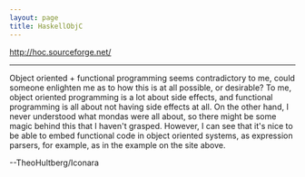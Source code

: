 ```yaml
---
layout: page
title: HaskellObjC
---
```


http://hoc.sourceforge.net/

----

Object oriented + functional programming seems contradictory to me, could someone enlighten me as to how this is at all possible, or desirable? To me, object oriented programming is a lot about side effects, and functional programming is all about not having side effects at all. On the other hand, I never understood what mondas were all about, so there might be some magic behind this that I haven't grasped. However, I can see that it's nice to be able to embed functional code in object oriented systems, as expression parsers, for example, as in the example on the site above.

--TheoHultberg/Iconara

